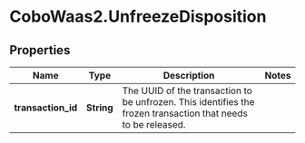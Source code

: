 # CoboWaas2.UnfreezeDisposition

## Properties

Name | Type | Description | Notes
------------ | ------------- | ------------- | -------------
**transaction_id** | **String** | The UUID of the transaction to be unfrozen. This identifies the frozen transaction that needs to be released. | 



